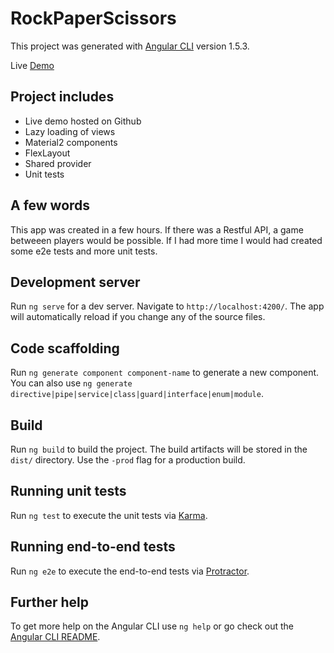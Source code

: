# RockPaperScissors

This project was generated with [Angular CLI](https://github.com/angular/angular-cli) version 1.5.3.

Live [Demo](https://nekkon.github.io/RockPaperScissors/)

## Project includes

* Live demo hosted on Github
* Lazy loading of views
* Material2 components
* FlexLayout
* Shared provider
* Unit tests

## A few words

This app was created in a few hours. If there was a Restful API, a game betweeen players would be possible. If I had more time I would had created some e2e tests and more unit tests.

## Development server

Run `ng serve` for a dev server. Navigate to `http://localhost:4200/`. The app will automatically reload if you change any of the source files.

## Code scaffolding

Run `ng generate component component-name` to generate a new component. You can also use `ng generate directive|pipe|service|class|guard|interface|enum|module`.

## Build

Run `ng build` to build the project. The build artifacts will be stored in the `dist/` directory. Use the `-prod` flag for a production build.

## Running unit tests

Run `ng test` to execute the unit tests via [Karma](https://karma-runner.github.io).

## Running end-to-end tests

Run `ng e2e` to execute the end-to-end tests via [Protractor](http://www.protractortest.org/).

## Further help

To get more help on the Angular CLI use `ng help` or go check out the [Angular CLI README](https://github.com/angular/angular-cli/blob/master/README.md).
